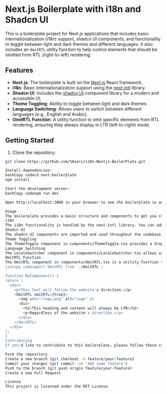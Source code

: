 # Next.js Boilerplate with i18n and Shadcn UI

This is a boilerplate project for Next.js applications that includes basic internationalization (i18n) support, shadcn UI components, and functionality to toggle between light and dark themes and different languages. It also includes an `OmitRTL` utility function to help control elements that should be omitted from RTL (right-to-left) rendering.

## Features

- **Next.js**: The boilerplate is built on the [Next.js](https://nextjs.org/) React framework.
- **i18n**: Basic internationalization support using the [next-intl](https://next-intl-docs.vercel.app/) library.
- **Shadcn UI**: Includes the [shadcn UI](https://ui.shadcn.com/) component library for a modern and accessible UI.
- **Theme Toggling**: Ability to toggle between light and dark themes.
- **Language Switching**: Allows users to switch between different languages (e.g., English and Arabic).
- **OmitRTL Function**: A utility function to omit specific elements from RTL rendering, ensuring they always display in LTR (left-to-right) mode.

## Getting Started

1. Clone the repository:

```bash
git clone https://github.com/S0vers/i18n-Nextjs-BoilerPlate.git

Install dependencies:
bashCopy codecd next-boilerplate
npm install

Start the development server:
bashCopy codenpm run dev

Open http://localhost:3000 in your browser to see the boilerplate in action.

Usage
The boilerplate provides a basic structure and components to get you started with your Next.js project. You can customize the code and add your own components and functionality as needed.
i18n
The i18n functionality is handled by the next-intl library. You can add new languages and translations by modifying the locales directory and the next-intl.config.js file.
Shadcn UI
The shadcn UI components are imported and used throughout the codebase. You can explore the available components and their usage in the shadcn UI documentation.
Theme Toggling
The ThemeToggle component in components/ThemeToggle.tsx provides a dropdown menu to switch between light, dark, and system themes.
Language Switching
The LocaleSwitcher component in components/LocaleSwitcher.tsx allows users to switch between different languages by selecting from a dropdown menu.
OmitRTL Function
The OmitRTL component in components/OmitRTL.tsx is a utility function that can be used to wrap elements that should be omitted from RTL rendering. This ensures that those elements always display in LTR mode, regardless of the website's direction.
jsxCopy codeimport OmitRTL from './OmitRTL';

function MyComponent() {
return (
  <div>
    <p>This text will follow the website's direction.</p>
    <OmitRTL omitRTL={true}>
      <img src="/logo.png" alt="Logo" />
      <div>
        <h2>This heading and content will always be LTR</h2>
        <p>Regardless of the website's direction.</p>
      </div>
    </OmitRTL>
  </div>
);
}
Contributing
If you'd like to contribute to this boilerplate, please follow these steps:

Fork the repository
Create a new branch (git checkout -b feature/your-feature)
Commit your changes (git commit -am 'Add some feature')
Push to the branch (git push origin feature/your-feature)
Create a new Pull Request

License
This project is licensed under the MIT License.
```
